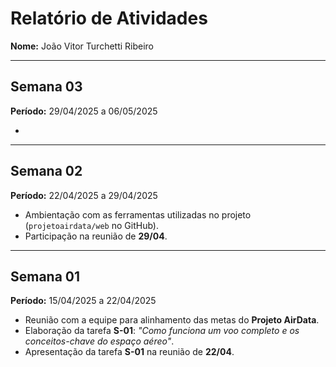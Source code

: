 # Relatório de Atividades

**Nome:** João Vitor Turchetti Ribeiro

---

## Semana 03

**Período:** 29/04/2025 a 06/05/2025

- 

---

## Semana 02

**Período:** 22/04/2025 a 29/04/2025

- Ambientação com as ferramentas utilizadas no projeto (`projetoairdata/web` no GitHub).
- Participação na reunião de **29/04**.

---

## Semana 01

**Período:** 15/04/2025 a 22/04/2025

- Reunião com a equipe para alinhamento das metas do **Projeto AirData**.
- Elaboração da tarefa **S-01**: _"Como funciona um voo completo e os conceitos-chave do espaço aéreo"_.
- Apresentação da tarefa **S-01** na reunião de **22/04**.
